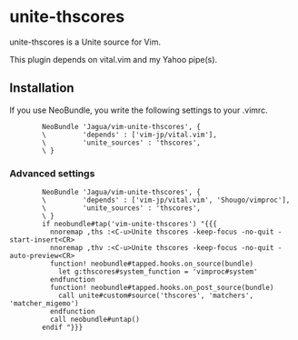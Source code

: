 
# unite-thscores

unite-thscores is a Unite source for Vim.

This plugin depends on vital.vim and my Yahoo pipe(s).


## Installation

If you use NeoBundle, you write the following settings to your .vimrc.

```vim
        NeoBundle 'Jagua/vim-unite-thscores', {
        \         'depends' : ['vim-jp/vital.vim'],
        \         'unite_sources' : 'thscores',
        \ }
```


### Advanced settings


```vim
        NeoBundle 'Jagua/vim-unite-thscores', {
        \         'depends' : ['vim-jp/vital.vim', 'Shougo/vimproc'],
        \         'unite_sources' : 'thscores',
        \ }
        if neobundle#tap('vim-unite-thscores') "{{{
          nnoremap ,ths :<C-u>Unite thscores -keep-focus -no-quit -start-insert<CR>
          nnoremap ,thv :<C-u>Unite thscores -keep-focus -no-quit -auto-preview<CR>
          function! neobundle#tapped.hooks.on_source(bundle)
            let g:thscores#system_function = 'vimproc#system'
          endfunction
          function! neobundle#tapped.hooks.on_post_source(bundle)
            call unite#custom#source('thscores', 'matchers', 'matcher_migemo')
          endfunction
          call neobundle#untap()
        endif "}}}
```



